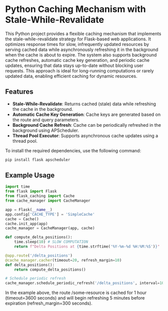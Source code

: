 # Python Caching Mechanism with Stale-While-Revalidate

This Python project provides a flexible caching mechanism that implements the stale-while-revalidate strategy for Flask-based web applications. It optimizes response times for slow, infrequently updated resources by serving cached data while asynchronously refreshing it in the background when the cache is about to expire. The system also supports background cache refreshes, automatic cache key generation, and periodic cache updates, ensuring that data stays up-to-date without blocking user requests. This approach is ideal for long-running computations or rarely updated data, enabling efficient caching for dynamic resources.

## Features

- **Stale-While-Revalidate**: Returns cached (stale) data while refreshing the cache in the background.
- **Automatic Cache Key Generation**: Cache keys are generated based on the route and query parameters.
- **Background Cache Refresh**: Cache can be periodically refreshed in the background using APScheduler.
- **Thread Pool Executor**: Supports asynchronous cache updates using a thread pool.

To install the required dependencies, use the following command:

```bash
pip install flask apscheduler
```

## Example Usage

```python
import time
from flask import Flask
from flask_caching import Cache
from cache_manager import CacheManager

app = Flask(__name__)
app.config['CACHE_TYPE'] = 'SimpleCache'
cache = Cache()
cache.init_app(app)
cache_manager = CacheManager(app, cache)

def compute_delta_positions():
    time.sleep(10) # SLOW COMPUTATION
    return f"Delta Positions at {time.strftime('%Y-%m-%d %H:%M:%S')}"

@app.route('/delta_positions')
@cache_manager.cacher(timeout=20, refresh_margin=10)
def delta_positions():
    return compute_delta_positions()

# Schedule periodic refresh
cache_manager.schedule_periodic_refresh('/delta_positions', interval=10 compute_func=compute_delta_positions)
```

In the example above, the route /some-resource is cached for 1 hour (timeout=3600 seconds) and will begin refreshing 5 minutes before expiration (refresh_margin=300 seconds).
